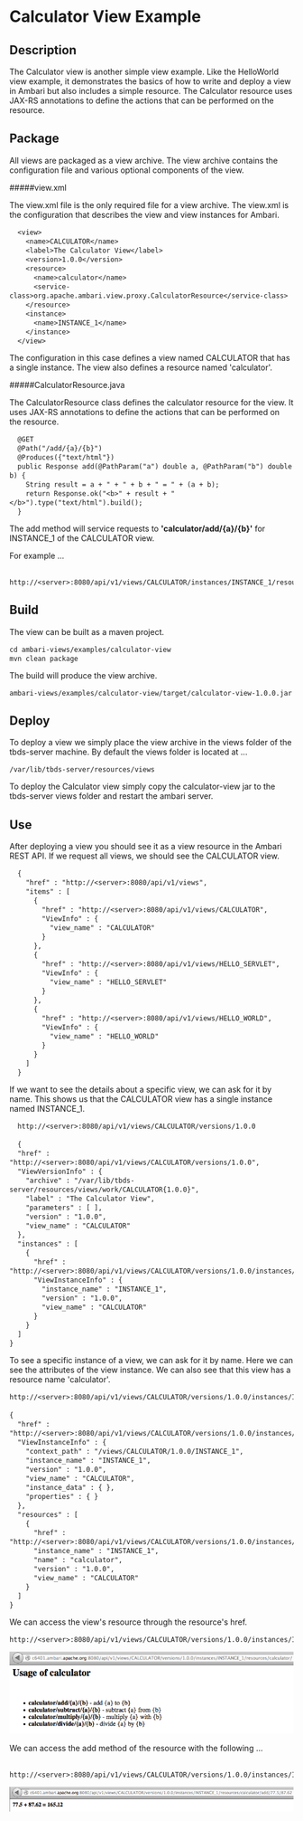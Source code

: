 <!---
Licensed to the Apache Software Foundation (ASF) under one or more
contributor license agreements.  See the NOTICE file distributed with
this work for additional information regarding copyright ownership.
The ASF licenses this file to You under the Apache License, Version 2.0
(the "License"); you may not use this file except in compliance with
the License.  You may obtain a copy of the License at [http://www.apache.org/licenses/LICENSE-2.0](http://www.apache.org/licenses/LICENSE-2.0)

Unless required by applicable law or agreed to in writing, software
distributed under the License is distributed on an "AS IS" BASIS,
WITHOUT WARRANTIES OR CONDITIONS OF ANY KIND, either express or implied.
See the License for the specific language governing permissions and
limitations under the License.
-->

Calculator View Example
========
Description
-----
The Calculator view is another simple view example.  Like the HelloWorld view example, it demonstrates the basics of how to write and deploy a view in Ambari but also includes a simple resource.  The Calculator resource uses JAX-RS annotations to define the actions that can be performed on the resource.

Package
-----

All views are packaged as a view archive.  The view archive contains the configuration file and various optional components of the view.

#####view.xml

The view.xml file is the only required file for a view archive.  The view.xml is the configuration that describes the view and view instances for Ambari.

      <view>
        <name>CALCULATOR</name>
        <label>The Calculator View</label>
        <version>1.0.0</version>
        <resource>
          <name>calculator</name>
          <service-class>org.apache.ambari.view.proxy.CalculatorResource</service-class>
        </resource>
        <instance>
          <name>INSTANCE_1</name>
        </instance>
      </view>

The configuration in this case defines a view named CALCULATOR that has a single instance.  The view also defines a resource named 'calculator'.



#####CalculatorResource.java

The CalculatorResource class defines the calculator resource for the view.  It uses JAX-RS annotations to define the actions that can be performed on the resource.

      @GET
      @Path("/add/{a}/{b}")
      @Produces({"text/html"})
      public Response add(@PathParam("a") double a, @PathParam("b") double b) {
        String result = a + " + " + b + " = " + (a + b);
        return Response.ok("<b>" + result + "</b>").type("text/html").build();
      }

The add method will service requests to **'calculator/add/{a}/{b}'** for INSTANCE_1 of the CALCULATOR view.  

For example ...

     http://<server>:8080/api/v1/views/CALCULATOR/instances/INSTANCE_1/resources/calculator/add/77.5/87.62


Build
-----

The view can be built as a maven project.

    cd ambari-views/examples/calculator-view
    mvn clean package

The build will produce the view archive.

    ambari-views/examples/calculator-view/target/calculator-view-1.0.0.jar


Deploy
-----
To deploy a view we simply place the view archive in the views folder of the tbds-server machine.  By default the views folder is located at ...

    /var/lib/tbds-server/resources/views

To deploy the Calculator view simply copy the calculator-view jar to the tbds-server views folder and restart the ambari server.

Use
-----

After deploying a view you should see it as a view resource in the Ambari REST API.  If we request all views, we should see the CALCULATOR view.

      {
        "href" : "http://<server>:8080/api/v1/views",
        "items" : [
          {
            "href" : "http://<server>:8080/api/v1/views/CALCULATOR",
            "ViewInfo" : {
              "view_name" : "CALCULATOR"
            }
          },
          {
            "href" : "http://<server>:8080/api/v1/views/HELLO_SERVLET",
            "ViewInfo" : {
              "view_name" : "HELLO_SERVLET"
            }
          },
          {
            "href" : "http://<server>:8080/api/v1/views/HELLO_WORLD",
            "ViewInfo" : {
              "view_name" : "HELLO_WORLD"
            }
          }
        ]
      }


If we want to see the details about a specific view, we can ask for it by name.  This shows us that the CALCULATOR view has a single instance named INSTANCE_1.

      http://<server>:8080/api/v1/views/CALCULATOR/versions/1.0.0

      {
      "href" : "http://<server>:8080/api/v1/views/CALCULATOR/versions/1.0.0",
      "ViewVersionInfo" : {
        "archive" : "/var/lib/tbds-server/resources/views/work/CALCULATOR{1.0.0}",
        "label" : "The Calculator View",
        "parameters" : [ ],
        "version" : "1.0.0",
        "view_name" : "CALCULATOR"
      },
      "instances" : [
        {
          "href" : "http://<server>:8080/api/v1/views/CALCULATOR/versions/1.0.0/instances/INSTANCE_1",
          "ViewInstanceInfo" : {
            "instance_name" : "INSTANCE_1",
            "version" : "1.0.0",
            "view_name" : "CALCULATOR"
          }
        }
      ]
    }

To see a specific instance of a view, we can ask for it by name.  Here we can see the attributes of the view instance.  We can also see that this view has a resource name 'calculator'.

    http://<server>:8080/api/v1/views/CALCULATOR/versions/1.0.0/instances/INSTANCE_1

    {
      "href" : "http://<server>:8080/api/v1/views/CALCULATOR/versions/1.0.0/instances/INSTANCE_1",
      "ViewInstanceInfo" : {
        "context_path" : "/views/CALCULATOR/1.0.0/INSTANCE_1",
        "instance_name" : "INSTANCE_1",
        "version" : "1.0.0",
        "view_name" : "CALCULATOR",
        "instance_data" : { },
        "properties" : { }
      },
      "resources" : [
        {
          "href" : "http://<server>:8080/api/v1/views/CALCULATOR/versions/1.0.0/instances/INSTANCE_1/resources/calculator",
          "instance_name" : "INSTANCE_1",
          "name" : "calculator",
          "version" : "1.0.0",
          "view_name" : "CALCULATOR"
        }
      ]
    }
    
We can access the view's resource through the resource's href.

    http://<server>:8080/api/v1/views/CALCULATOR/versions/1.0.0/instances/INSTANCE_1/resources/calculator/

![image](usage.png)

We can access the add method of the resource with the following …

     http://<server>:8080/api/v1/views/CALCULATOR/versions/1.0.0/instances/INSTANCE_1/resources/calculator/add/77.5/87.62

![image](add.png)

